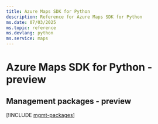 ```yaml
---
title: Azure Maps SDK for Python
description: Reference for Azure Maps SDK for Python
ms.date: 07/03/2025
ms.topic: reference
ms.devlang: python
ms.service: maps
---
```

# Azure Maps SDK for Python - preview

## Management packages - preview
[!INCLUDE [mgmt-packages](maps-mgmt-index.md)]